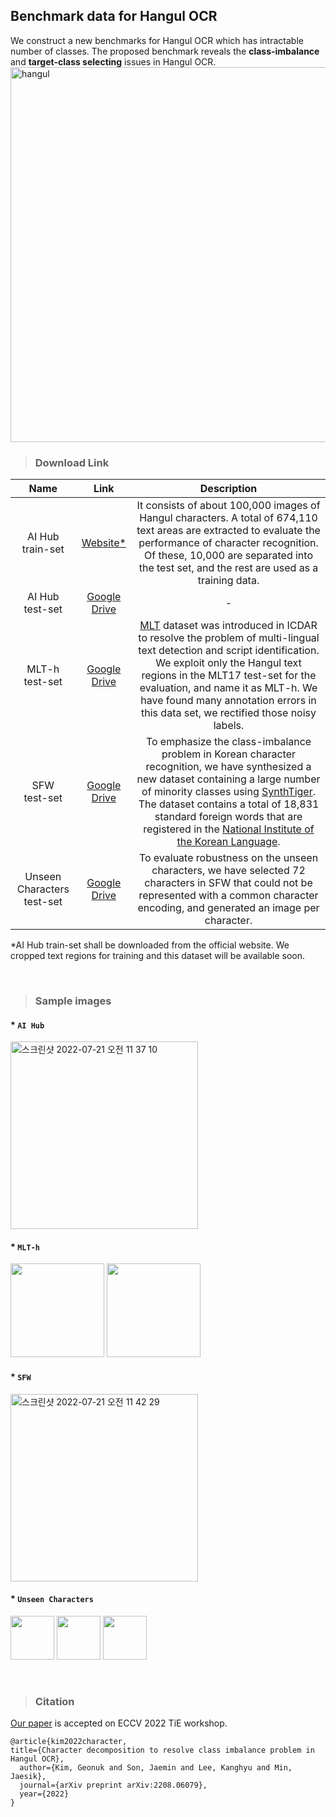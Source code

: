 ## Benchmark data for Hangul OCR

We construct a new benchmarks for Hangul OCR which has intractable number of classes. The proposed benchmark reveals the
**class-imbalance** and **target-class selecting** issues in Hangul OCR. 
<img width="600" alt="hangul" src="https://user-images.githubusercontent.com/34879386/179895019-09831f14-6fe0-438f-8ad6-35a4526d0ff5.png">


> ### Download Link
|Name|Link|Description
|:---:|:---:|:---:|
|AI Hub<br/> train-set|[Website*](https://aihub.or.kr/aihubdata/data/view.do?currMenu=115&topMenu=100&aihubDataSe=realm&dataSetSn=105#:~:text=316%20%EB%8B%A4%EC%9A%B4%EB%A1%9C%EB%93%9C%20%3A%2086-,%EB%8B%A4%EC%9A%B4%EB%A1%9C%EB%93%9C,-%EC%83%98%ED%94%8C%20%EB%8D%B0%EC%9D%B4%ED%84%B0)|It consists of about 100,000 images of Hangul characters. A total of 674,110 text areas are extracted to evaluate the performance of character recognition. Of these, 10,000 are separated into the test set, and the rest are used as a training data.|
|AI Hub<br/> test-set|[Google Drive](https://drive.google.com/file/d/1D4tN_69CRWFPi286fDbxYvntKvo9OkF8/view?usp=sharing)|-|
|MLT-h <br/>test-set|[Google Drive](https://drive.google.com/file/d/1b2PgWI1PybtU4epeljIROpcC_Vo9gEgl/view?usp=sharing)|[MLT](https://rrc.cvc.uab.es/?ch=8) dataset was introduced in ICDAR to resolve the problem of multi-lingual text detection and script identification. We exploit only the Hangul text regions in the MLT17 test-set for the evaluation, and name it as MLT-h. We have found many annotation errors in this data set, we rectified those noisy labels.|
|SFW <br/>test-set|[Google Drive](https://drive.google.com/file/d/1oBFPk3Ke8iLsUfiMAgxCjK_GO-41gAN3/view?usp=sharing)|To emphasize the class-imbalance problem in Korean character recognition, we have synthesized a new dataset containing a large number of minority classes using [SynthTiger](https://github.com/clovaai/synthtiger). The dataset contains a total of 18,831 standard foreign words that are registered in the [National Institute of the Korean Language](https://stdict.korean.go.kr/main/main.do).|
|Unseen Characters <br/>test-set|[Google Drive](https://drive.google.com/file/d/163mrhOq2Pom0Y4CDHC7LqCHHo5yGnvgE/view?usp=sharing)|To evaluate robustness on the unseen characters, we have selected 72 characters in SFW that could not be represented with a common character encoding, and generated an image per character. |

*AI Hub train-set shall be downloaded from the official website. We cropped text regions for training and this dataset will be available soon.

<br/>

> ### Sample images
#### * `AI Hub` 
<img width="300" alt="스크린샷 2022-07-21 오전 11 37 10" src="https://user-images.githubusercontent.com/8290383/180117903-5bfc55a6-969a-4d4e-b4bd-a9f55665a761.png">

#### * `MLT-h`
<img width="150" src="https://user-images.githubusercontent.com/34879386/180130563-3e30cc3b-b0ab-4871-83df-08c1d6b25019.png"> <img width="150" src="https://user-images.githubusercontent.com/34879386/180130579-1ce64a12-6443-488a-ad4f-e934e29ea1ac.png">

#### * `SFW` 
<img width="300" alt="스크린샷 2022-07-21 오전 11 42 29" src="https://user-images.githubusercontent.com/8290383/180118543-7fd931a8-35b1-480e-8c33-53ccb91baef9.png">

#### * `Unseen Characters`
<img width="70" src="https://user-images.githubusercontent.com/34879386/177490243-ae37b295-3a2d-45d4-a8a7-9c4cf34e9510.png"> <img width="70" src="https://user-images.githubusercontent.com/34879386/177490292-99662d7c-62ed-46c1-9f45-ab99e0843312.png"> <img width="70" src="https://user-images.githubusercontent.com/34879386/177490316-f4df4070-e6fe-4f6e-80ea-587fea025410.png">

<br/>

> ### Citation
[Our paper](https://arxiv.org/abs/2208.06079) is accepted on ECCV 2022 TiE workshop.   
```
@article{kim2022character,   
title={Character decomposition to resolve class imbalance problem in Hangul OCR},   
  author={Kim, Geonuk and Son, Jaemin and Lee, Kanghyu and Min, Jaesik},   
  journal={arXiv preprint arXiv:2208.06079},   
  year={2022}
}
```
